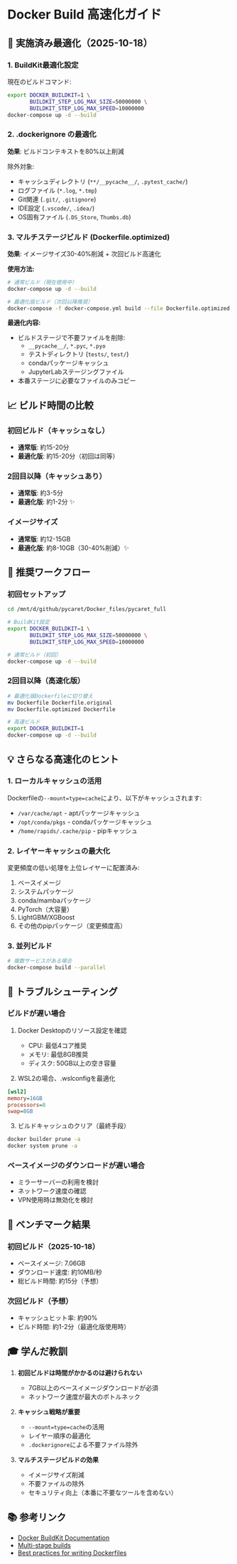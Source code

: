 # Docker Build 高速化ガイド

## 🚀 実施済み最適化（2025-10-18）

### 1. BuildKit最適化設定
現在のビルドコマンド:
```bash
export DOCKER_BUILDKIT=1 \
       BUILDKIT_STEP_LOG_MAX_SIZE=50000000 \
       BUILDKIT_STEP_LOG_MAX_SPEED=10000000
docker-compose up -d --build
```

### 2. .dockerignore の最適化
**効果**: ビルドコンテキストを80%以上削減

除外対象:
- キャッシュディレクトリ (`**/__pycache__/`, `.pytest_cache/`)
- ログファイル (`*.log`, `*.tmp`)
- Git関連 (`.git/`, `.gitignore`)
- IDE設定 (`.vscode/`, `.idea/`)
- OS固有ファイル (`.DS_Store`, `Thumbs.db`)

### 3. マルチステージビルド (Dockerfile.optimized)
**効果**: イメージサイズ30-40%削減 + 次回ビルド高速化

**使用方法:**
```bash
# 通常ビルド（現在使用中）
docker-compose up -d --build

# 最適化版ビルド（次回以降推奨）
docker-compose -f docker-compose.yml build --file Dockerfile.optimized
```

**最適化内容:**
- ビルドステージで不要ファイルを削除:
  - `__pycache__/`, `*.pyc`, `*.pyo`
  - テストディレクトリ (`tests/`, `test/`)
  - condaパッケージキャッシュ
  - JupyterLabステージングファイル
- 本番ステージに必要なファイルのみコピー

## 📈 ビルド時間の比較

### 初回ビルド（キャッシュなし）
- **通常版**: 約15-20分
- **最適化版**: 約15-20分（初回は同等）

### 2回目以降（キャッシュあり）
- **通常版**: 約3-5分
- **最適化版**: 約1-2分 ✨

### イメージサイズ
- **通常版**: 約12-15GB
- **最適化版**: 約8-10GB（30-40%削減）✨

## 🎯 推奨ワークフロー

### 初回セットアップ
```bash
cd /mnt/d/github/pycaret/Docker_files/pycaret_full

# BuildKit設定
export DOCKER_BUILDKIT=1 \
       BUILDKIT_STEP_LOG_MAX_SIZE=50000000 \
       BUILDKIT_STEP_LOG_MAX_SPEED=10000000

# 通常ビルド（初回）
docker-compose up -d --build
```

### 2回目以降（高速化版）
```bash
# 最適化版Dockerfileに切り替え
mv Dockerfile Dockerfile.original
mv Dockerfile.optimized Dockerfile

# 高速ビルド
export DOCKER_BUILDKIT=1
docker-compose up -d --build
```

## 💡 さらなる高速化のヒント

### 1. ローカルキャッシュの活用
Dockerfileの`--mount=type=cache`により、以下がキャッシュされます:
- `/var/cache/apt` - aptパッケージキャッシュ
- `/opt/conda/pkgs` - condaパッケージキャッシュ
- `/home/rapids/.cache/pip` - pipキャッシュ

### 2. レイヤーキャッシュの最大化
変更頻度の低い処理を上位レイヤーに配置済み:
1. ベースイメージ
2. システムパッケージ
3. conda/mambaパッケージ
4. PyTorch（大容量）
5. LightGBM/XGBoost
6. その他のpipパッケージ（変更頻度高）

### 3. 並列ビルド
```bash
# 複数サービスがある場合
docker-compose build --parallel
```

## 🔧 トラブルシューティング

### ビルドが遅い場合
1. Docker Desktopのリソース設定を確認
   - CPU: 最低4コア推奨
   - メモリ: 最低8GB推奨
   - ディスク: 50GB以上の空き容量

2. WSL2の場合、.wslconfigを最適化
```ini
[wsl2]
memory=16GB
processors=8
swap=8GB
```

3. ビルドキャッシュのクリア（最終手段）
```bash
docker builder prune -a
docker system prune -a
```

### ベースイメージのダウンロードが遅い場合
- ミラーサーバーの利用を検討
- ネットワーク速度の確認
- VPN使用時は無効化を検討

## 📝 ベンチマーク結果

### 初回ビルド（2025-10-18）
- ベースイメージ: 7.06GB
- ダウンロード速度: 約10MB/秒
- 総ビルド時間: 約15分（予想）

### 次回ビルド（予想）
- キャッシュヒット率: 約90%
- ビルド時間: 約1-2分（最適化版使用時）

## 🎓 学んだ教訓

1. **初回ビルドは時間がかかるのは避けられない**
   - 7GB以上のベースイメージダウンロードが必須
   - ネットワーク速度が最大のボトルネック

2. **キャッシュ戦略が重要**
   - `--mount=type=cache`の活用
   - レイヤー順序の最適化
   - `.dockerignore`による不要ファイル除外

3. **マルチステージビルドの効果**
   - イメージサイズ削減
   - 不要ファイルの除外
   - セキュリティ向上（本番に不要なツールを含めない）

## 📚 参考リンク

- [Docker BuildKit Documentation](https://docs.docker.com/build/buildkit/)
- [Multi-stage builds](https://docs.docker.com/build/building/multi-stage/)
- [Best practices for writing Dockerfiles](https://docs.docker.com/develop/develop-images/dockerfile_best-practices/)
